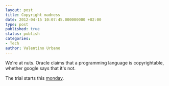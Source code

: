 ```yaml
---
layout: post
title: Copyright madness
date: 2012-04-15 10:07:45.000000000 +02:00
type: post
published: true
status: publish
categories:
- Tech
author: Valentino Urbano 
---
```


We're at nuts. Oracle claims that a programming language is copyrightable, whether google says that it's not.

The trial starts this [monday][0].


[0]: http://www.theverge.com/2012/4/13/2944440/google-oracle-lawsuit-programming-language-copyright